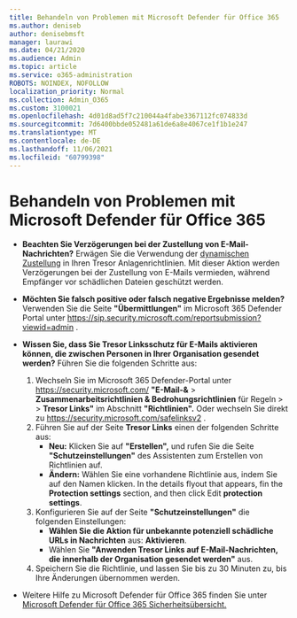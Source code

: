 ```yaml
---
title: Behandeln von Problemen mit Microsoft Defender für Office 365
ms.author: deniseb
author: denisebmsft
manager: laurawi
ms.date: 04/21/2020
ms.audience: Admin
ms.topic: article
ms.service: o365-administration
ROBOTS: NOINDEX, NOFOLLOW
localization_priority: Normal
ms.collection: Admin_O365
ms.custom: 3100021
ms.openlocfilehash: 4d01d8ad5f7c210044a4fabe3367112fc074833d
ms.sourcegitcommit: 7d6400bbde052481a61de6a8e4067ce1f1b1e247
ms.translationtype: MT
ms.contentlocale: de-DE
ms.lasthandoff: 11/06/2021
ms.locfileid: "60799398"
---
```

# <a name="troubleshoot-issues-with-microsoft-defender-for-office-365"></a>Behandeln von Problemen mit Microsoft Defender für Office 365

- **Beachten Sie Verzögerungen bei der Zustellung von E-Mail-Nachrichten?** Erwägen Sie die Verwendung der [dynamischen Zustellung](https://docs.microsoft.com/microsoft-365/security/office-365-security/safe-attachments#dynamic-delivery-in-safe-attachments-policies) in Ihren Tresor Anlagenrichtlinien. Mit dieser Aktion werden Verzögerungen bei der Zustellung von E-Mails vermieden, während Empfänger vor schädlichen Dateien geschützt werden.
- **Möchten Sie falsch positive oder falsch negative Ergebnisse melden?** Verwenden Sie die Seite **"Übermittlungen"** im Microsoft 365 Defender Portal unter <https://sip.security.microsoft.com/reportsubmission?viewid=admin> .
- **Wissen Sie, dass Sie Tresor Linksschutz für E-Mails aktivieren können, die zwischen Personen in Ihrer Organisation gesendet werden?** Führen Sie die folgenden Schritte aus:
  1. Wechseln Sie im Microsoft 365 Defender-Portal unter <https://security.microsoft.com/> **"E-Mail-&** \> **Zusammenarbeitsrichtlinien & Bedrohungsrichtlinien** für Regeln \>  \> **Tresor Links"** im Abschnitt **"Richtlinien".** Oder wechseln Sie direkt zu <https://security.microsoft.com/safelinksv2> .
  2. Führen Sie auf der Seite **Tresor Links** einen der folgenden Schritte aus:
     - **Neu:** Klicken Sie auf **"Erstellen",** und rufen Sie die Seite **"Schutzeinstellungen"** des Assistenten zum Erstellen von Richtlinien auf.
     - **Ändern:** Wählen Sie eine vorhandene Richtlinie aus, indem Sie auf den Namen klicken. In the details flyout that appears, fin the **Protection settings** section, and then click Edit **protection settings**.
  3. Konfigurieren Sie auf der Seite **"Schutzeinstellungen"** die folgenden Einstellungen:
     - **Wählen Sie die Aktion für unbekannte potenziell schädliche URLs in Nachrichten** aus: **Aktivieren**.
     - Wählen Sie **"Anwenden Tresor Links auf E-Mail-Nachrichten, die innerhalb der Organisation gesendet werden"** aus.
  4. Speichern Sie die Richtlinie, und lassen Sie bis zu 30 Minuten zu, bis Ihre Änderungen übernommen werden.

- Weitere Hilfe zu Microsoft Defender für Office 365 finden Sie unter [Microsoft Defender für Office 365 Sicherheitsübersicht.](https://docs.microsoft.com/microsoft-365/security/office-365-security/overview)
